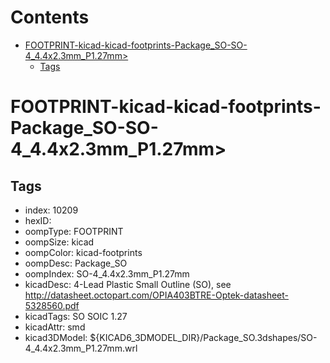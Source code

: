 



Contents
========

* [FOOTPRINT-kicad-kicad-footprints-Package_SO-SO-4_4.4x2.3mm_P1.27mm>](#footprint-kicad-kicad-footprints-package_so-so-4_44x23mm_p127mm)
	* [Tags](#tags)

# FOOTPRINT-kicad-kicad-footprints-Package_SO-SO-4_4.4x2.3mm_P1.27mm>

## Tags

- index: 10209
- hexID: 
- oompType: FOOTPRINT
- oompSize: kicad
- oompColor: kicad-footprints
- oompDesc: Package_SO
- oompIndex: SO-4_4.4x2.3mm_P1.27mm
- kicadDesc: 4-Lead Plastic Small Outline (SO), see http://datasheet.octopart.com/OPIA403BTRE-Optek-datasheet-5328560.pdf
- kicadTags: SO SOIC 1.27
- kicadAttr: smd
- kicad3DModel: ${KICAD6_3DMODEL_DIR}/Package_SO.3dshapes/SO-4_4.4x2.3mm_P1.27mm.wrl
